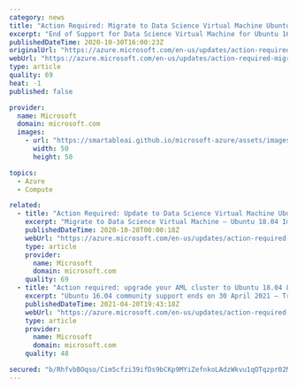 ```yaml
---
category: news
title: "Action Required: Migrate to Data Science Virtual Machine Ubuntu 18.04"
excerpt: "End of Support for Data Science Virtual Machine for Ubuntu 16.04 on 1 April 2021."
publishedDateTime: 2020-10-30T16:00:23Z
originalUrl: "https://azure.microsoft.com/en-us/updates/action-required-migrate-to-data-science-virtual-machine-ubuntu-1804/"
webUrl: "https://azure.microsoft.com/en-us/updates/action-required-migrate-to-data-science-virtual-machine-ubuntu-1804/"
type: article
quality: 69
heat: -1
published: false

provider:
  name: Microsoft
  domain: microsoft.com
  images:
    - url: "https://smartableai.github.io/microsoft-azure/assets/images/organizations/microsoft.com-50x50.jpg"
      width: 50
      height: 50

topics:
  - Azure
  - Compute

related:
  - title: "Action Required: Update to Data Science Virtual Machine Ubuntu 18.04  "
    excerpt: "Migrate to Data Science Virtual Machine – Ubuntu 18.04 Image."
    publishedDateTime: 2020-10-28T00:00:18Z
    webUrl: "https://azure.microsoft.com/en-us/updates/action-required-update-to-data-science-virtual-machine-ubuntu-1804/"
    type: article
    provider:
      name: Microsoft
      domain: microsoft.com
    quality: 69
  - title: "Action required: upgrade your AML cluster to Ubuntu 18.04 LTS by 30 April 2021"
    excerpt: "Ubuntu 16.04 community support ends on 30 April 2021 – Transition to 18.04 immediately"
    publishedDateTime: 2021-04-20T19:43:18Z
    webUrl: "https://azure.microsoft.com/en-us/updates/action-required-upgrade-your-aml-cluster-to-ubuntu-1804-lts-by-30-april-2021/"
    type: article
    provider:
      name: Microsoft
      domain: microsoft.com
    quality: 48

secured: "b/RhfvbBOqso/Cim5cfzi39ifDs9bCKp9MYiZefnkoLAdzWkvu1qOTqzpr02MpQ/TZmmyRplW3qded3KQn4u4aYOpkR2ncEpqMmGy7EP2W+tTlrRfVotIbDrsHKReagVYDRSWhAY9Pkj8AimQbNSxiD0nsW0VuxnGTl5+V37ktqtN6iMqSYvJg8ZEmD2hR7TPsm73/psfRJiDEGE92Q8XZo9LRl/i3wSMZR9uItjuBpZ/fg1DU2lJoG4F4+T+njDtOpKIL8ELT4cmVpa5FM9FDjF8hfeMIGcUU7SZAnr0L8U+oe9V1cXtishmgIAQtA+U9Qk3Hj1ndVSSaoKjXtUH3RG1f3bVLHSrOe9ydc/y/Y=;CpGDG5F1XBMYfxZXjfaV1Q=="
---
```


